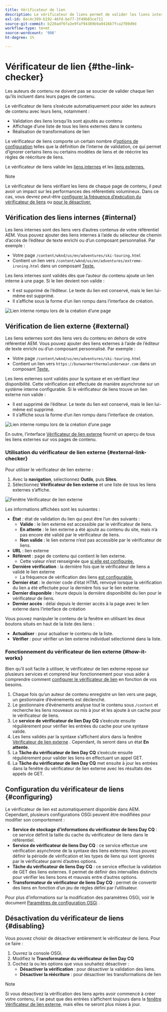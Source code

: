 ```yaml
---
title: Vérificateur de lien
description: Le vérificateur de liens permet de valider les liens internes et externes et de réécrire les liens.
exl-id: 8ec4c399-b192-46fd-be77-3f49b83ce711
source-git-commit: b220adf6fa3e9faf94389b9a9416b7fca2f89d9d
workflow-type: tm+mt
source-wordcount: '986'
ht-degree: 1%

---
```


# Vérificateur de lien {#the-link-checker}

Les auteurs de contenu ne doivent pas se soucier de valider chaque lien qu’ils incluent dans leurs pages de contenu.

Le vérificateur de liens s’exécute automatiquement pour aider les auteurs de contenu avec leurs liens, notamment :

* Validation des liens lorsqu’ils sont ajoutés au contenu
* Affichage d’une liste de tous les liens externes dans le contenu
* Réalisation de transformations de lien

Le vérificateur de liens comporte un certain nombre d’[options de configuration](#configuring) telles que la définition de l’interne de validation, ce qui permet d’ignorer certains liens ou certains modèles de liens et de réécrire les règles de réécriture de liens.

Le vérificateur de liens valide les [liens internes](#internal) et les [liens externes.](#external)

>[!NOTE]
>
>Le vérificateur de liens vérifiant les liens de chaque page de contenu, il peut avoir un impact sur les performances des référentiels volumineux. Dans ce cas, vous devrez peut-être [configurer la fréquence d’exécution du vérificateur de liens](#configuring) ou [pour le désactiver.](#disabling)

## Vérification des liens internes {#internal}

Les liens internes sont des liens vers d’autres contenus de votre référentiel AEM. Vous pouvez ajouter des liens internes à l’aide du sélecteur de chemin d’accès de l’éditeur de texte enrichi ou d’un composant personnalisé. Par exemple :

* Votre page `/content/wknd/us/en/adventures/ski-touring.html`
* Contient un lien vers `/content/wknd/us/en/adventures/extreme-ironing.html` dans un composant [Texte.](https://experienceleague.adobe.com/docs/experience-manager-core-components/using/components/text.html)

Les liens internes sont validés dès que l’auteur du contenu ajoute un lien interne à une page. Si le lien devient non valide :

* Il est supprimé de l’éditeur. Le texte du lien est conservé, mais le lien lui-même est supprimé.
* Il s’affiche sous la forme d’un lien rompu dans l’interface de création.

![Lien interne rompu lors de la création d’une page](assets/link-checker-invalid-link-internal.png)

## Vérification de lien externe {#external}

Les liens externes sont des liens vers du contenu en dehors de votre référentiel AEM. Vous pouvez ajouter des liens externes à l’aide de l’éditeur de texte enrichi ou d’un composant personnalisé. Par exemple :

* Votre page `/content/wknd/us/en/adventures/ski-touring.html`
* Contient un lien vers `https://bunwarmerthermalunderwear.com` dans un composant [Texte.](https://experienceleague.adobe.com/docs/experience-manager-core-components/using/components/text.html)

Les liens externes sont validés pour la syntaxe et en vérifiant leur disponibilité. Cette vérification est effectuée de manière asynchrone sur un système interne configurable. Si le vérificateur de liens trouve un lien externe non valide :

* Il est supprimé de l’éditeur. Le texte du lien est conservé, mais le lien lui-même est supprimé.
* Il s’affiche sous la forme d’un lien rompu dans l’interface de création.

![Lien interne rompu lors de la création d’une page](assets/link-checker-invalid-link-external.png)

En outre, l’interface [Vérificateur de lien externe](#external-link-checker) fournit un aperçu de tous les liens externes sur vos pages de contenu.

### Utilisation du vérificateur de lien externe {#external-link-checker}

Pour utiliser le vérificateur de lien externe :

1. Avec la **navigation**, sélectionnez **Outils**, puis **Sites**.
1. Sélectionnez **Vérificateur de lien externe** et une liste de tous les liens externes s’affiche.

![Fenêtre Vérificateur de lien externe](assets/external-link-checker.png)

Les informations affichées sont les suivantes :

* **État**  : état de validation du lien qui peut être l’un des suivants :
   * **Valide**  : le lien externe est accessible par le vérificateur de liens.
   * **En attente**  : le lien externe a été ajouté au contenu du site, mais n’a pas encore été validé par le vérificateur de liens.
   * **Non valide**  : le lien externe n’est pas accessible par le vérificateur de liens.
* **URL**  : lien externe
* **Référent**  : page de contenu qui contient le lien externe.
   * Cette valeur n’est renseignée que [si elle est configurée.](#configuring)
* **Dernière vérification**  : la dernière fois que le vérificateur de liens a validé le lien externe
   * La fréquence de vérification des liens [est configurable.](#configuring)
* **Dernier état**  : le dernier code d’état HTML renvoyé lorsque la vérification du lien a été effectuée pour la dernière fois sur le lien externe.
* **Dernier disponible**  : heure depuis la dernière disponibilité du lien pour le vérificateur de liens.
* **Dernier accès**  : délai depuis le dernier accès à la page avec le lien externe dans l’interface de création

Vous pouvez manipuler le contenu de la fenêtre en utilisant les deux boutons situés en haut de la liste des liens :

* **Actualiser**  : pour actualiser le contenu de la liste.
* **Vérifier**  : pour vérifier un lien externe individuel sélectionné dans la liste.

### Fonctionnement du vérificateur de lien externe {#how-it-works}

Bien qu’il soit facile à utiliser, le vérificateur de lien externe repose sur plusieurs services et comprend leur fonctionnement pour vous aider à comprendre comment [configurer le vérificateur de lien](#configuring) en fonction de vos besoins.

1. Chaque fois qu’un auteur de contenu enregistre un lien vers une page, un gestionnaire d’événements est déclenché.
1. Le gestionnaire d’événements analyse tout le contenu sous `/content` et recherche les liens nouveaux ou mis à jour et les ajoute à un cache pour le vérificateur de liens.
1. Le **service de vérificateur de lien Day CQ** s’exécute ensuite régulièrement pour vérifier les entrées du cache pour une syntaxe valide.
1. Les liens validés par la syntaxe s’affichent alors dans la fenêtre [Vérificateur de lien externe](#external-link-checker) . Cependant, ils seront dans un état **En attente**.
1. La **Tâche du vérificateur de lien Day CQ** s’exécute ensuite régulièrement pour valider les liens en effectuant un appel GET.
1. La **Tâche du vérificateur de lien Day CQ** met ensuite à jour les entrées dans la fenêtre du vérificateur de lien externe avec les résultats des appels de GET.

## Configuration du vérificateur de liens {#configuring}

Le vérificateur de lien est automatiquement disponible dans AEM. Cependant, plusieurs configurations OSGi peuvent être modifiées pour modifier son comportement :

* **Service de stockage d’informations du vérificateur de liens Day CQ**  : ce service définit la taille du cache du vérificateur de liens dans le référentiel.
* **Service de vérificateur de liens Day CQ**  : ce service effectue une vérification asynchrone de la syntaxe des liens externes. Vous pouvez définir la période de vérification et les types de liens qui sont ignorés par le vérificateur parmi d’autres options.
* **Tâche du vérificateur de liens Day CQ**  : ce service effectue la validation de GET des liens externes. Il permet de définir des intervalles distincts pour vérifier les liens bons et mauvais entre d’autres options.
* **Transformateur de vérificateur de liens Day CQ**  : permet de convertir des liens en fonction d’un jeu de règles défini par l’utilisateur.

Pour plus d’informations sur la modification des paramètres OSGi, voir le document [Paramètres de configuration OSGi](/help/sites-deploying/osgi-configuration-settings.md) .

## Désactivation du vérificateur de liens {#disabling}

Vous pouvez choisir de désactiver entièrement le vérificateur de liens. Pour ce faire :

1. Ouvrez la console OSGi.
1. Modifiez le **Transformateur du vérificateur de lien Day CQ**
1. Cochez la ou les options que vous souhaitez désactiver :
   * **Désactiver la vérification**  : pour désactiver la validation des liens.
   * **Désactiver la réécriture**  : pour désactiver les transformations de lien

>[!NOTE]
>
>Si vous désactivez la vérification des liens après avoir commencé à créer votre contenu, il se peut que des entrées s’affichent toujours dans la [fenêtre Vérificateur de lien externe](#external-link-checker), mais elles ne seront plus mises à jour.
